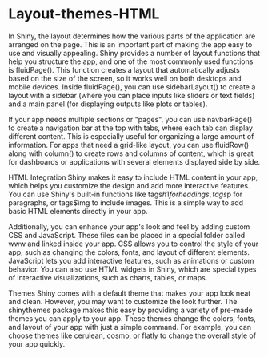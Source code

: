 # Layout-themes-HTML
In Shiny, the layout determines how the various parts of the application are arranged on the page. This is an important part of making the app easy to use and visually appealing. Shiny provides a number of layout functions that help you structure the app, and one of the most commonly used functions is fluidPage(). This function creates a layout that automatically adjusts based on the size of the screen, so it works well on both desktops and mobile devices. Inside fluidPage(), you can use sidebarLayout() to create a layout with a sidebar (where you can place inputs like sliders or text fields) and a main panel (for displaying outputs like plots or tables).

If your app needs multiple sections or "pages", you can use navbarPage() to create a navigation bar at the top with tabs, where each tab can display different content. This is especially useful for organizing a large amount of information. For apps that need a grid-like layout, you can use fluidRow() along with column() to create rows and columns of content, which is great for dashboards or applications with several elements displayed side by side.

HTML Integration
Shiny makes it easy to include HTML content in your app, which helps you customize the design and add more interactive features. You can use Shiny's built-in functions like tags$h1 for headings, tags$p for paragraphs, or tags$img to include images. This is a simple way to add basic HTML elements directly in your app.

Additionally, you can enhance your app's look and feel by adding custom CSS and JavaScript. These files can be placed in a special folder called www and linked inside your app. CSS allows you to control the style of your app, such as changing the colors, fonts, and layout of different elements. JavaScript lets you add interactive features, such as animations or custom behavior. You can also use HTML widgets in Shiny, which are special types of interactive visualizations, such as charts, tables, or maps.

Themes
Shiny comes with a default theme that makes your app look neat and clean. However, you may want to customize the look further. The shinythemes package makes this easy by providing a variety of pre-made themes you can apply to your app. These themes change the colors, fonts, and layout of your app with just a simple command. For example, you can choose themes like cerulean, cosmo, or flatly to change the overall style of your app quickly.
